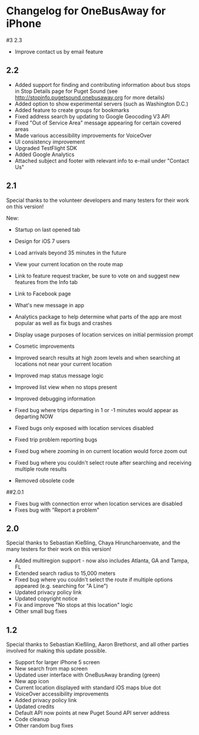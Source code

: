 # Changelog for OneBusAway for iPhone

#3 2.3

* Improve contact us by email feature

## 2.2

* Added support for finding and contributing information about bus stops in Stop Details page for Puget Sound (see http://stopinfo.pugetsound.onebusaway.org for more details)
* Added option to show experimental servers (such as Washington D.C.)
* Added feature to create groups for bookmarks
* Fixed address search by updating to Google Geocoding V3 API
* Fixed "Out of Service Area" message appearing for certain covered areas
* Made various accessibility improvements for VoiceOver
* UI consistency improvement
* Upgraded TestFlight SDK
* Added Google Analytics
* Attached subject and footer with relevant info to e-mail under "Contact Us"

## 2.1

Special thanks to the volunteer developers and many testers for their work on this version!

New:
* Startup on last opened tab
* Design for iOS 7 users
* Load arrivals beyond 35 minutes in the future
* View your current location on the route map
* Link to feature request tracker, be sure to vote on and suggest new features from the Info tab
* Link to Facebook page
* What's new message in app
* Analytics package to help determine what parts of the app are most popular as well as fix bugs and crashes
* Display usage purposes of location services on initial permission prompt

* Cosmetic improvements
* Improved search results at high zoom levels and when searching at locations not near your current location
* Improved map status message logic
* Improved list view when no stops present
* Improved debugging information
* Fixed bug where trips departing in 1 or -1 minutes would appear as departing NOW
* Fixed bugs only exposed with location services disabled
* Fixed trip problem reporting bugs
* Fixed bug where zooming in on current location would force zoom out
* Fixed bug where you couldn't select route after searching and receiving multiple route results
* Removed obsolete code

##2.0.1

* Fixes bug with connection error when location services are disabled 
* Fixes bug with "Report a problem"

## 2.0

Special thanks to Sebastian Kießling, Chaya Hiruncharoenvate, and the many testers for their work on this version!

* Added multiregion support - now also includes Atlanta, GA and Tampa, FL
* Extended search radius to 15,000 meters
* Fixed bug where you couldn't select the route if multiple options appeared (e.g. searching for "A Line")
* Updated privacy policy link
* Updated copyright notice
* Fix and improve "No stops at this location" logic
* Other small bug fixes

## 1.2

Special thanks to Sebastian Kießling, Aaron Brethorst, and all other parties involved for making this update possible. 

* Support for larger iPhone 5 screen
* New search from map screen
* Updated user interface with OneBusAway branding (green)
* New app icon
* Current location displayed with standard iOS maps blue dot
* VoiceOver accessibility improvements
* Added privacy policy link
* Updated credits
* Default API now points at new Puget Sound API server address
* Code cleanup
* Other random bug fixes
